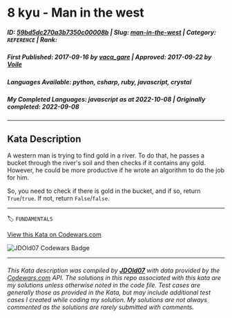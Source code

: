 # 8 kyu - Man in the west

##### **ID**: [59bd5dc270a3b7350c00008b](https://www.codewars.com/kata/59bd5dc270a3b7350c00008b) | **Slug**: [man-in-the-west](https://www.codewars.com/kata/59bd5dc270a3b7350c00008b) | **Category**: `REFERENCE` | **Rank**: <span style="color:white">8 kyu</span>

##### **First Published**: 2017-09-16 ***by*** [vaca_gare](https://www.codewars.com/users/vaca_gare) | **Approved**: 2017-09-22 ***by*** [Voile](https://www.codewars.com/users/Voile)

##### **Languages Available**: python, csharp, ruby, javascript, crystal

##### **My Completed Languages**: javascript ***as at*** 2022-10-08 | **Originally completed**: 2022-09-08

---

## Kata Description


A western man is trying to find gold in a river. To do that, he passes a bucket through the river's soil and then checks if it contains any gold. However, he could be more productive if he wrote an algorithm to do the job for him.



So, you need to check if there is gold in the bucket, and if so, return `True`/`true`. If not, return `False`/`false`.

---


🏷 `FUNDAMENTALS`


[View this Kata on Codewars.com](https://www.codewars.com/kata/59bd5dc270a3b7350c00008b)

![](https://www.codewars.com/users/jdold07/badges/large "JDOld07 Codewars Badge")

---

###### *This Kata description was compiled by [**JDOld07**](https://tpstech.dev) with data provided by the [Codewars.com](https://www.codewars.com) API.  The solutions in this repo associated with this kata are my solutions unless otherwise noted in the code file.  Test cases are generally those as provided in the Kata, but may include additional test cases I created while coding my solution.  My solutions are not always commented as the solutions are rarely submitted with comments.*
